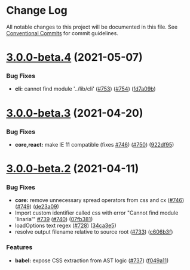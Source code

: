 # Change Log

All notable changes to this project will be documented in this file.
See [Conventional Commits](https://conventionalcommits.org) for commit guidelines.

# [3.0.0-beta.4](https://github.com/callstack/linaria/compare/v3.0.0-beta.3...v3.0.0-beta.4) (2021-05-07)


### Bug Fixes

* **cli:** cannot find module '../lib/cli' ([#753](https://github.com/callstack/linaria/issues/753)) ([#754](https://github.com/callstack/linaria/issues/754)) ([fd7a09b](https://github.com/callstack/linaria/commit/fd7a09b4d4c7265e631b1d9c153362c87ed4132c))





# [3.0.0-beta.3](https://github.com/callstack/linaria/compare/v3.0.0-beta.2...v3.0.0-beta.3) (2021-04-20)


### Bug Fixes

* **core,react:** make IE 11 compatible (fixes [#746](https://github.com/callstack/linaria/issues/746)) ([#750](https://github.com/callstack/linaria/issues/750)) ([922df95](https://github.com/callstack/linaria/commit/922df9576a430cdfe9b27aed5dc45c4f75917607))





# [3.0.0-beta.2](https://github.com/callstack/linaria/compare/v3.0.0-beta.1...v3.0.0-beta.2) (2021-04-11)


### Bug Fixes

* **core:** remove unnecessary spread operators from css and cx ([#746](https://github.com/callstack/linaria/issues/746)) ([#749](https://github.com/callstack/linaria/issues/749)) ([de23a09](https://github.com/callstack/linaria/commit/de23a0926c2583db01e7df5ea9a134f5910f96a1))
* Import custom identifier called css with error "Cannot find module 'linaria'" [#739](https://github.com/callstack/linaria/issues/739) ([#740](https://github.com/callstack/linaria/issues/740)) ([07fb381](https://github.com/callstack/linaria/commit/07fb38131c9dec406dcca72f45638561c815e824))
* loadOptions text regex ([#728](https://github.com/callstack/linaria/issues/728)) ([34ca3e5](https://github.com/callstack/linaria/commit/34ca3e5f211b65c14c2bf4efabb7065f7109da23))
* resolve output filename relative to source root ([#733](https://github.com/callstack/linaria/issues/733)) ([c606b3f](https://github.com/callstack/linaria/commit/c606b3f9340f498e104905a954393df6fd48cb73))


### Features

* **babel:** expose CSS extraction from AST logic ([#737](https://github.com/callstack/linaria/issues/737)) ([f049a11](https://github.com/callstack/linaria/commit/f049a119ef70346340676ab6a397ad6358e5f39b))

